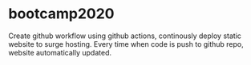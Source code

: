 # bootcamp2020
  Create github workflow using github actions, continously deploy static website to surge hosting. 
  Every time when code is push to github repo, website automatically updated.
  
  
